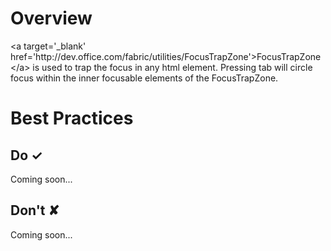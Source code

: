 # Overview
&lt;a target&#x3D;&#39;_blank&#39; href&#x3D;&#39;http:&#x2F;&#x2F;dev.office.com&#x2F;fabric&#x2F;utilities&#x2F;FocusTrapZone&#39;&gt;FocusTrapZone&lt;&#x2F;a&gt; is used to trap the focus in any html element. Pressing tab will circle focus within the inner focusable elements of the FocusTrapZone.


# Best Practices

## Do &#10003;
Coming soon...

## Don't &#10008;
Coming soon...